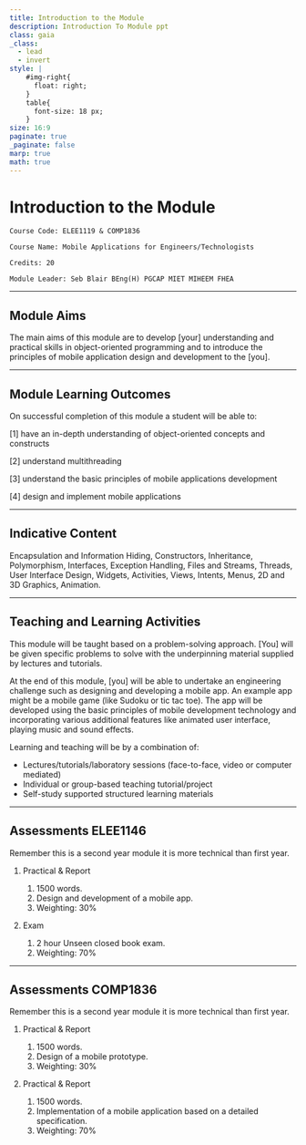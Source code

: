 ```yaml
---
title: Introduction to the Module
description: Introduction To Module ppt
class: gaia
_class:
  - lead
  - invert
style: |
    #img-right{
      float: right;
    }
    table{
      font-size: 18 px;
    }
size: 16:9
paginate: true
_paginate: false
marp: true
math: true
---
```


# Introduction to the Module

    Course Code: ELEE1119 & COMP1836
    
    Course Name: Mobile Applications for Engineers/Technologists

    Credits: 20

    Module Leader: Seb Blair BEng(H) PGCAP MIET MIHEEM FHEA

---

## Module Aims

The main aims of this module are to develop [your] understanding and practical skills in object-oriented programming and to introduce the principles of mobile application design and development to the [you].

---

## Module Learning Outcomes 

On successful completion of this module a student will be able to:

[1] have an in-depth understanding of object-oriented concepts and constructs

[2] understand multithreading

[3] understand the basic principles of mobile applications development

[4] design and implement mobile applications

---

## Indicative Content

Encapsulation and Information Hiding, Constructors, Inheritance, Polymorphism, Interfaces, Exception Handling, Files and Streams, Threads, User Interface Design, Widgets, Activities, Views, Intents, Menus, 2D and 3D Graphics, Animation.

--- 

## Teaching and Learning Activities

This module will be taught based on a problem-solving approach. [You] will be given specific problems to solve with the underpinning material supplied by lectures and tutorials.

At the end of this module, [you] will be able to undertake an engineering challenge such as designing and developing a mobile app. An example app might be a mobile game (like Sudoku or tic tac toe). The app will be developed using the basic principles of mobile development technology and incorporating various additional features like animated user interface, playing music and sound effects.

Learning and teaching will be by a combination of:
- Lectures/tutorials/laboratory sessions (face-to-face, video or computer mediated)
- Individual or group-based teaching tutorial/project
- Self-study supported structured learning materials

---

## Assessments ELEE1146
Remember this is a second year module it is more technical than first year.

1. Practical & Report 
   1. 1500 words.
   2. Design and development of a mobile app.
   3. Weighting: 30%

2. Exam 
   1. 2 hour Unseen closed book exam.
   2. Weighting: 70%

---

## Assessments  COMP1836
Remember this is a second year module it is more technical than first year.

1. Practical & Report 
   1. 1500 words.
   2. Design of a mobile prototype.
   3. Weighting: 30%

2. Practical & Report  
   1. 1500 words.
   1. Implementation of a mobile application based on a detailed specification.
   2. Weighting: 70%